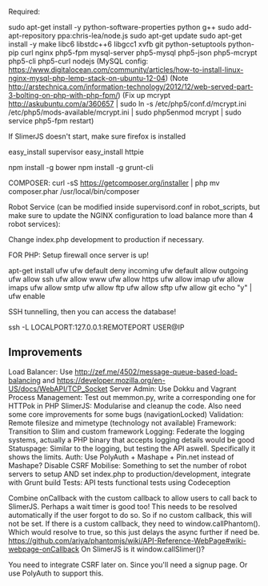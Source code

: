 Required:

sudo apt-get install -y python-software-properties python g++
sudo add-apt-repository ppa:chris-lea/node.js
sudo apt-get update
sudo apt-get install -y make libc6 libstdc++6 libgcc1 xvfb git python-setuptools python-pip curl nginx php5-fpm mysql-server php5-mysql php5-json php5-mcrypt php5-cli php5-curl nodejs
(MySQL config: https://www.digitalocean.com/community/articles/how-to-install-linux-nginx-mysql-php-lemp-stack-on-ubuntu-12-04)
(Note http://arstechnica.com/information-technology/2012/12/web-served-part-3-bolting-on-php-with-php-fpm/)
(Fix up mcrypt http://askubuntu.com/a/360657 | sudo ln -s /etc/php5/conf.d/mcrypt.ini /etc/php5/mods-available/mcrypt.ini | sudo php5enmod mcrypt | sudo service php5-fpm restart)

If SlimerJS doesn't start, make sure firefox is installed

easy_install supervisor
easy_install httpie

npm install -g bower
npm install -g grunt-cli

COMPOSER:
curl -sS https://getcomposer.org/installer | php
mv composer.phar /usr/local/bin/composer

Robot Service (can be modified inside supervisord.conf in robot_scripts, but make sure to update the NGINX configuration to load balance more than 4 robot services):

Change index.php development to production if necessary.

FOR PHP:
Setup firewall once server is up!

apt-get install ufw
ufw default deny incoming
ufw default allow outgoing
ufw allow ssh
ufw allow www
ufw allow https
ufw allow imap
ufw allow imaps
ufw allow smtp
ufw allow ftp
ufw allow sftp
ufw allow git
echo "y" | ufw enable

SSH tunnelling, then you can access the database!

ssh -L LOCALPORT:127.0.0.1:REMOTEPORT USER@IP


Improvements
------------

Load Balancer: Use http://zef.me/4502/message-queue-based-load-balancing and https://developer.mozilla.org/en-US/docs/WebAPI/TCP_Socket
Server Admin: Use Dokku and Vagrant
Process Management: Test out memmon.py, write a corresponding one for HTTPok in PHP
SlimerJS: Modularise and cleanup the code. Also need some core improvements for some bugs (navigationLocked)
Validation: Remote filesize and mimetype (technology not available)
Framework: Transition to Slim and custom framework
Logging: Federate the logging systems, actually a PHP binary that accepts logging details would be good
Statuspage: Similar to the logging, but testing the API aswell. Specifically it shows the limits.
Auth: Use PolyAuth + Mashape + Pin.net instead of Mashape? Disable CSRF
Mobilise: Something to set the number of robot servers to setup AND set index.php to production/development, integrate with Grunt build
Tests: API tests functional tests using Codeception

Combine onCallback with the custom callback to allow users to call back to SlimerJS. Perhaps a wait timer is good too! This needs to be resolved automatically if the user forgot to do so. So if no custom callback, this will not be set. If there is a custom callback, they need to window.callPhantom(). Which would resolve to true, so this just delays the async further if need be. https://github.com/ariya/phantomjs/wiki/API-Reference-WebPage#wiki-webpage-onCallback On SlimerJS is it window.callSlimer()?

You need to integrate CSRF later on. Since you'll need a signup page. Or use PolyAuth to support this.